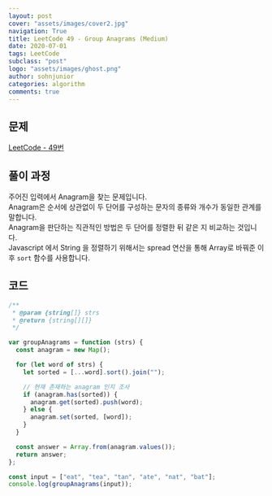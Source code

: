 ```yaml
---
layout: post
cover: "assets/images/cover2.jpg"
navigation: True
title: LeetCode 49 - Group Anagrams (Medium)
date: 2020-07-01
tags: LeetCode
subclass: "post"
logo: "assets/images/ghost.png"
author: sohnjunior
categories: algorithm
comments: true
---
```


## 문제

[LeetCode - 49번](https://leetcode.com/problems/group-anagrams/)

## 풀이 과정

주어진 입력에서 Anagram을 찾는 문제입니다. <br>
Anagram은 순서에 상관없이 두 단어를 구성하는 문자의 종류와 개수가 동일한 관계를 말합니다. <br>
Anagram을 판단하는 직관적인 방법은 두 단어를 정렬한 뒤 같은 지 비교하는 것입니다. <br>
Javascript 에서 String 을 정렬하기 위해서는 spread 연산을 통해 Array로 바꿔준 이후 `sort` 함수를 사용합니다. <br>

## 코드

```javascript
/**
 * @param {string[]} strs
 * @return {string[][]}
 */

var groupAnagrams = function (strs) {
  const anagram = new Map();

  for (let word of strs) {
    let sorted = [...word].sort().join("");

    // 현재 존재하는 anagram 인지 조사
    if (anagram.has(sorted)) {
      anagram.get(sorted).push(word);
    } else {
      anagram.set(sorted, [word]);
    }
  }

  const answer = Array.from(anagram.values());
  return answer;
};

const input = ["eat", "tea", "tan", "ate", "nat", "bat"];
console.log(groupAnagrams(input));
```

